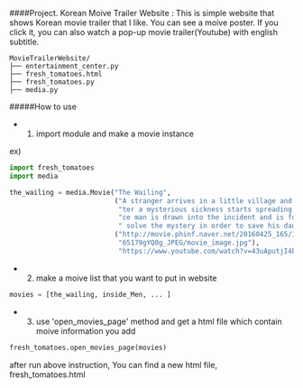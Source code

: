 ####Project. Korean Moive Trailer Website
: This is simple website that shows Korean movie trailer that I like. You can see a moive poster. If you click it, you can also watch a pop-up movie trailer(Youtube) with english subtitle.
```
MovieTrailerWebsite/
├── entertainment_center.py 
├── fresh_tomatoes.html
├── fresh_tomatoes.py
├── media.py
```
#####How to use
- 1. import module and make a movie instance


ex)
```python
import fresh_tomatoes
import media

the_wailing = media.Movie("The Wailing",
                          ("A stranger arrives in a little village and soon af"
                           "ter a mysterious sickness starts spreading. A poli"
                           "ce man is drawn into the incident and is forced to"
                           " solve the mystery in order to save his daughter"),
                          ("http://movie.phinf.naver.net/20160425_165/14615601"
                           "65179gYQ0g_JPEG/movie_image.jpg"),
                           "https://www.youtube.com/watch?v=43uAputjI4k")

```
- 2. make a moive list that you want to put in website
```python
movies = [the_wailing, inside_Men, ... ]
```
- 3. use 'open_movies_page' method and get a html file which contain moive information you add
```python
fresh_tomatoes.open_movies_page(movies)
```
after run above instruction, You can find a new html file, fresh_tomatoes.html